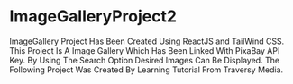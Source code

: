 # ImageGalleryProject2
ImageGallery Project Has Been Created Using ReactJS and TailWind CSS. This Project Is A Image Gallery Which Has Been Linked With PixaBay API Key. By Using The Search Option Desired Images Can Be Displayed. The Following Project Was Created By Learning Tutorial From Traversy Media.
